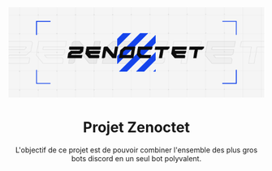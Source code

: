 <p align="center">
  <img src="Xenoctet.gif" alt="animated" />
  <h1 align="center">Projet Zenoctet</h1>
  <p align="center">L'objectif de ce projet est de pouvoir combiner l'ensemble des plus gros bots discord en un seul bot polyvalent.</p>
</p>
